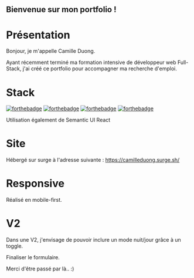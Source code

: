 ## Bienvenue sur mon portfolio !

# Présentation
Bonjour, je m'appelle Camille Duong.

Ayant récemment terminé ma formation intensive de développeur web Full-Stack, j'ai créé ce portfolio pour accompagner ma recherche d'emploi.

# Stack
[![forthebadge](https://img.shields.io/badge/HTML5-E34F26?style=for-the-badge&logo=html5&logoColor=white)](https://forthebadge.com)
[![forthebadge](https://img.shields.io/badge/CSS3-1572B6?style=for-the-badge&logo=css3&logoColor=white)](https://forthebadge.com)
[![forthebadge](https://img.shields.io/badge/JavaScript-F7DF1E?style=for-the-badge&logo=javascript&logoColor=black)](https://forthebadge.com)
[![forthebadge](https://img.shields.io/badge/React-20232A?style=for-the-badge&logo=react&logoColor=61DAFB)](https://forthebadge.com)

Utilisation également de Semantic UI React


# Site
Hébergé sur surge à l'adresse suivante : https://camilleduong.surge.sh/


# Responsive
Réalisé en mobile-first.

# V2
Dans une V2, j'envisage de pouvoir inclure un mode nuit/jour grâce à un toggle.

Finaliser le formulaire.

Merci d'être passé par là.. :)
